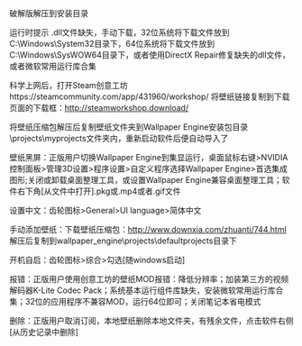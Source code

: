 破解版解压到安装目录

运行时提示 .dll文件缺失，手动下载，32位系统将下载文件放到C:\Windows\System32目录下，64位系统将下载文件放到 C:\Windows\SysWOW64目录下，或者使用DirectX Repair修复缺失的dll文件，或者微软常用运行库合集

科学上网后，打开Steam创意工坊https://steamcommunity.com/app/431960/workshop/  将壁纸链接复制到下载页面的下载框：http://steamworkshop.download/

将壁纸压缩包解压后复制壁纸文件夹到Wallpaper Engine安装包目录\projects\myprojects文件夹内，重新启动软件后便自动导入了

壁纸黑屏：正版用户切换Wallpaper Engine到集显运行，桌面鼠标右键>NVIDIA 控制面板>管理3D设置>程序设置>自定义程序选择Wallpaper Engine>首选集成图形;关闭或卸载桌面整理工具，或设置Wallpaper Engine兼容桌面整理工具；软件右下角[从文件中打开].pkg或.mp4或者.gif文件

设置中文：齿轮图标>General>UI language>简体中文

手动添加壁纸：下载壁纸压缩包：http://www.downxia.com/zhuanti/744.html 解压后复制到wallpaper_engine\projects\defaultprojects目录下

开机自启：齿轮图标>综合>勾选[随windows启动]

报错：正版用户使用创意工坊的壁纸MOD报错：降低分辨率；加装第三方的视频解码器K-Lite Codec Pack；系统基本运行组件库缺失，安装微软常用运行库合集；32位的应用程序不兼容MOD，运行64位即可；关闭笔记本省电模式

删除：正版用户取消订阅，本地壁纸删除本地文件夹，有残余文件，点击软件右侧[从历史记录中删除]

